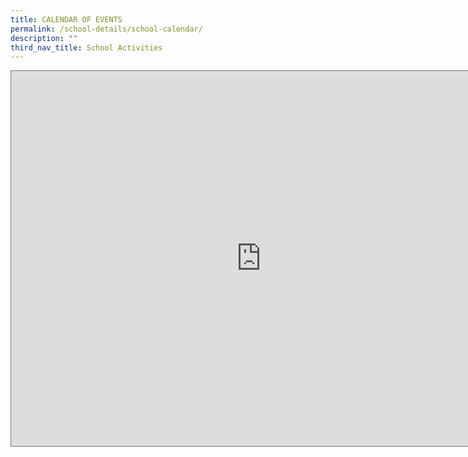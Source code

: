 ```yaml
---
title: CALENDAR OF EVENTS
permalink: /school-details/school-calendar/
description: ""
third_nav_title: School Activities
---
```





<iframe src="https://calendar.google.com/calendar/embed?height=600&wkst=1&bgcolor=%23ffffff&ctz=Asia%2FSingapore&showTabs=0&src=ZW4uc2luZ2Fwb3JlI2hvbGlkYXlAZ3JvdXAudi5jYWxlbmRhci5nb29nbGUuY29t&color=%230B8043" style="border:solid 1px #777" width="800" height="600" frameborder="0" scrolling="no"></iframe>